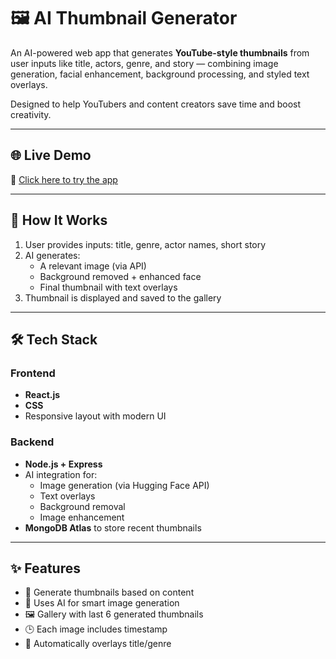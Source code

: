 # 🖼️ AI Thumbnail Generator

An AI-powered web app that generates **YouTube-style thumbnails** 
from user inputs like title, actors, genre, and story — combining image generation, facial enhancement, background processing, and styled text overlays.

Designed to help YouTubers and content creators save time and boost creativity.

---

## 🌐 Live Demo

🚀 [Click here to try the app](https://thumbnail-frontend.onrender.com)

---

## 🧠 How It Works

1. User provides inputs: title, genre, actor names, short story
2. AI generates:
   - A relevant image (via API)
   - Background removed + enhanced face
   - Final thumbnail with text overlays
3. Thumbnail is displayed and saved to the gallery

---

## 🛠 Tech Stack

### Frontend
- **React.js**
- **CSS** 
- Responsive layout with modern UI

### Backend
- **Node.js + Express**
- AI integration for:
  - Image generation (via Hugging Face API)
  - Text overlays
  - Background removal
  - Image enhancement
- **MongoDB Atlas** to store recent thumbnails

---

## ✨ Features

- 📸 Generate thumbnails based on content
- 🧠 Uses AI for smart image generation
- 🖼️ Gallery with last 6 generated thumbnails
- 🕒 Each image includes timestamp
- 🔄 Automatically overlays title/genre
